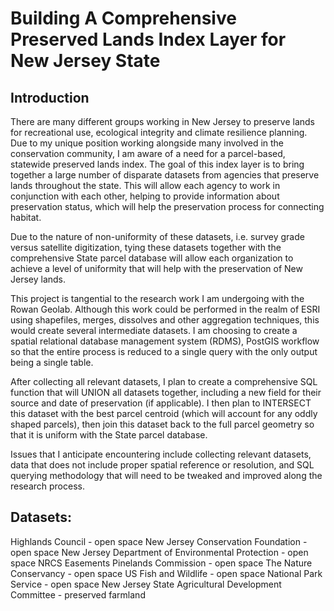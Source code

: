 # Building A Comprehensive Preserved Lands Index Layer for New Jersey State

## Introduction

There are many different groups working in New Jersey to preserve lands for recreational use, ecological integrity and climate resilience planning. Due to my unique position working alongside many involved in the conservation community, I am aware of a need for a parcel-based, statewide preserved lands index. The goal of this index layer is to bring together a large number of disparate datasets from agencies that preserve lands throughout the state. This will allow each agency to work in conjunction with each other, helping to provide information about preservation status, which will help the preservation process for connecting habitat.

Due to the nature of non-uniformity of these datasets, i.e. survey grade versus satellite digitization, tying these datasets together with the comprehensive State parcel database will allow each organization to achieve a level of uniformity that will help with the preservation of New Jersey lands.

This project is tangential to the research work I am undergoing with the Rowan Geolab. Although this work could be performed in the realm of ESRI using shapefiles, merges, dissolves and other aggregation techniques, this would create several intermediate datasets. I am choosing to create a spatial relational database management system (RDMS), PostGIS workflow so that the entire process is reduced to a single query with the only output being a single table.

After collecting all relevant datasets, I plan to create a comprehensive SQL function that will UNION all datasets together, including a new field for their source and date of preservation (if applicable). I then plan to INTERSECT this dataset with the best parcel centroid (which will account for any oddly shaped parcels), then join this dataset back to the full parcel geometry so that it is uniform with the State parcel database.

Issues that I anticipate encountering include collecting relevant datasets, data that does not include proper spatial reference or resolution, and SQL querying methodology that will need to be tweaked and improved along the research process.

## Datasets:

Highlands Council - open space
New Jersey Conservation Foundation - open space
New Jersey Department of Environmental Protection - open space
NRCS Easements
Pinelands Commission - open space
The Nature Conservancy - open space
US Fish and Wildlife - open space
National Park Service - open space
New Jersey State Agricultural Development Committee - preserved farmland
